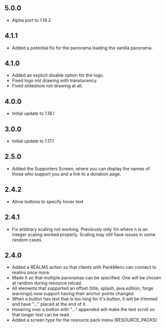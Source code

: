 ## 5.0.0
* Alpha port to 1.19.2

## 4.1.1
* Added a potential fix for the panorama loading the vanilla panorama.

## 4.1.0
* Added an explicit disable option for the logo.
* Fixed logo not drawing with translucency.
* Fixed slideshow not drawing at all.

## 4.0.0
* Initial update to 1.18.1

## 3.0.0
* Initial update to 1.17.1

## 2.5.0
* Added the Supporters Screen, where you can display the names of those who support you and a link to a donation page.

## 2.4.2
* Allow buttons to specify hover text

## 2.4.1
* Fix arbitrary scaling not working.  Previously only 1/n where n is an integer scaling worked properly.  Scaling may still have issues in some random cases.

## 2.4.0
* Added a REALMS action so that clients with PackMenu can connect to realms once more.
* Made it so that multiple panoramas can be specified.  One will be chosen at random during resource reload.
* All elements that supported an offset (title, splash, java edition, forge warnings) now support having their anchor points changed.
* When a button has text that is too long for it's button, it will be trimmed and have "..." placed at the end of it.
* Hovering over a button with "..." appended will make the text scroll so that longer text can be read.
* Added a screen type for the resource pack menu (RESOURCE_PACKS)